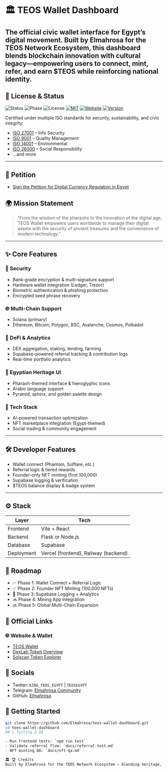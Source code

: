 # 🏛️ TEOS Wallet Dashboard

The official civic wallet interface for Egypt’s digital movement. Built by Elmahrosa for the TEOS Network Ecosystem, this dashboard blends blockchain innovation with cultural legacy—empowering users to connect, mint, refer, and earn $TEOS while reinforcing national identity.
---
## 📜 License & Status

![Status](https://img.shields.io/badge/Status-Live-brightgreen)
![Phase](https://img.shields.io/badge/Phase-1%20Complete-blue)
![License](https://img.shields.io/badge/License-TEOS%20Egypt-gold)
[![MIT](https://img.shields.io/badge/License-MIT-yellow.svg)](https://opensource.org/licenses/MIT)
[![Website](https://img.shields.io/badge/website-wallet.teosegypt.com-gold.svg)](https://wallet.teosegypt.com)
[![Version](https://img.shields.io/badge/version-1.0.0-blue.svg)](https://github.com/Elmahrosa/Teos-Wallet)

Certified under multiple ISO standards for security, sustainability, and civic integrity:
- [ISO 27001](https://www.iso.org/iso-27001-information-security.html) – Info Security
- [ISO 9001](https://www.iso.org/iso-9001-quality-management.html) – Quality Management
- [ISO 14001](https://www.iso.org/iso-14001-environmental-management.html) – Environmental
- [ISO 26000](https://www.iso.org/iso-26000-social-responsibility.html) – Social Responsibility
- ...and more

---
## 📜 Petition
- [Sign the Petition for Digital Currency Regulation in Egypt](#)


## 🌍 Mission Statement

> “From the wisdom of the pharaohs to the innovation of the digital age, TEOS Wallet empowers users worldwide to manage their digital assets with the security of ancient treasures and the convenience of modern technology.”

---

## ✨ Core Features

### 🔐 Security
- Bank-grade encryption & multi-signature support
- Hardware wallet integration (Ledger, Trezor)
- Biometric authentication & phishing protection
- Encrypted seed phrase recovery

### 🌐 Multi-Chain Support
- Solana (primary)
- Ethereum, Bitcoin, Polygon, BSC, Avalanche, Cosmos, Polkadot

### 💸 DeFi & Analytics
- DEX aggregation, staking, lending, farming
- Supabase-powered referral tracking & contribution logs
- Real-time portfolio analytics

### 🏺 Egyptian Heritage UI
- Pharaoh-themed interface & hieroglyphic icons
- Arabic language support
- Pyramid, sphinx, and golden palette design

### 🧠 Tech Stack
- AI-powered transaction optimization
- NFT marketplace integration (Egypt-themed)
- Social trading & community engagement

---

## 🛠️ Developer Features

- Wallet connect (Phantom, Solflare, etc.)
- Referral logic & tiered rewards
- Founder-only NFT minting (first 100,000)
- Supabase logging & verification
- $TEOS balance display & badge system

---

## ⚙️ Stack

| Layer       | Tech                          |
|-------------|-------------------------------|
| Frontend    | Vite + React                  |
| Backend     | Flask or Node.js              |
| Database    | Supabase                      |
| Deployment  | Vercel (frontend), Railway (backend) |

## 🧭 Roadmap

- ✅ Phase 1: Wallet Connect + Referral Logic
- ✅ Phase 2: Founder NFT Minting (100,000 NFTs)
- 🔄 Phase 3: Supabase Logging + Analytics
- 🔜 Phase 4: Mining App Integration
- 🔜 Phase 5: Global Multi-Chain Expansion

## 🔗 Official Links
### 🌐 Website & Wallet
- [TEOS Wallet](#)
- [DexLab Token Overview](#)
- [Solscan Token Explorer](#)

## 📢 Socials
- Twitter: `KING_TEOS_EGYPT` | `TEOSEGYPT`
- Telegram: [Elmahrosa Community](#)
- GitHub: [Elmahrosa](#)


## 🚀 Getting Started

```bash
git clone https://github.com/Elmahrosa/teos-wallet-dashboard.git
cd teos-wallet-dashboard
## 🧪 Testing & QA

- Run frontend tests: `npm run test`
- Validate referral flow: `docs/referral-test.md`
- NFT minting QA: `docs/nft-qa.md`

🏛️ 🏆 Credits
Built by Elmahrosa for the TEOS Network Ecosystem — blending heritage, innovation, and community empowerment.


